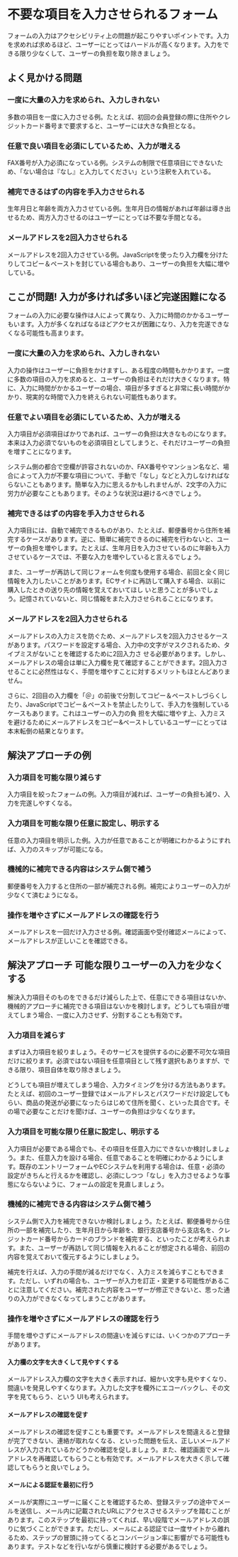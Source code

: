 # 不要な項目を入力させられるフォーム

フォームの入力はアクセシビリティ上の問題が起こりやすいポイントです。入力を求めれば求めるほど、ユーザーにとってはハードルが高くなります。入力をできる限り少なくして、ユーザーの負担を取り除きましょう。

## よく見かける問題

### 一度に大量の入力を求められ、入力しきれない

多数の項目を一度に入力させる例。たとえば、初回の会員登録の際に住所やクレジットカード番号まで要求すると、ユーザーには大きな負担となる。

### 任意で良い項目を必須にしているため、入力が増える

FAX番号が入力必須になっている例。システムの制限で任意項目にできないため、「ない場合は『なし』と入力してください」という注釈を入れている。

### 補完できるはずの内容を手入力させられる

生年月日と年齢を両方入力させている例。生年月日の情報があれば年齢は導き出せるため、両方入力させるのはユーザーにとっては不要な手間となる。

### メールアドレスを2回入力させられる

メールアドレスを2回入力させている例。JavaScriptを使ったり入力欄を分けたりしてコピー＆ペーストを封じている場合もあり、ユーザーの負担を大幅に増やしている。

## ここが問題! 入力が多ければ多いほど完遂困難になる

フォームの入力に必要な操作は人によって異なり、入力に時間のかかるユーザーもいます。入力が多くなればなるほどアクセスが困難になり、入力を完遂できなくなる可能性も高まります。

### 一度に大量の入力を求められ、入力しきれない

入力の操作はユーザーに負担をかけますし、ある程度の時間もかかります。一度に多数の項目の入力を求めると、ユーザーの負担はそれだけ大きくなります。特に、入力に時間がかかるユーザーの場合、項目が多すぎると非常に長い時間がかかり、現実的な時間で入力を終えられない可能性もあります。

### 任意でよい項目を必須にしているため、入力が増える

入力項目が必須項目ばかりであれば、ユーザーの負担は大きなものになります。本来は入力必須でないものを必須項目としてしまうと、それだけユーザーの負担を増すことになります。

システム側の都合で空欄が許容されないのか、FAX番号やマンション名など、場合によって入力が不要な項目について、手動で「なし」などと入力しなければならないこともあります。簡単な入力に思えるかもしれませんが、2文字の入力に労力が必要なこともあります。そのような状況は避けるべきでしょう。

### 補完できるはずの内容を手入力させられる

入力項目には、自動で補完できるものがあり、たとえば、郵便番号から住所を補完するケースがあります。逆に、簡単に補完できるのに補完を行わないと、ユーザーの負担を増やします。たとえば、生年月日を入力させているのに年齢も入力させているケースでは、不要な入力を増やしていると言えるでしょう。

また、ユーザーが再訪して同じフォームを何度も使用する場合、前回と全く同じ情報を入力したいことがあります。ECサイトに再訪して購入する場合、以前に購入したときの送り先の情報を覚えておいてほし
いと思うことが多いでしょう。記憶されていないと、同じ情報をまた入力させられることになります。

### メールアドレスを2回入力させられる

メールアドレスの入力ミスを防ぐため、メールアドレスを2回入力させるケースがあります。パスワードを設定する場合、入力中の文字がマスクされるため、タイプミスがないことを確認するために2回入力さ
せる必要があります。しかし、メールアドレスの場合は単に入力欄を見て確認することができます。2回入力させることに必然性はなく、手間を増やすことに対するメリットもほとんどありません。

さらに、2回目の入力欄を「＠」の前後で分割してコピー＆ペーストしづらくしたり、JavaScriptでコピー＆ペーストを禁止したりして、手入力を強制しているケースもあります。これはユーザーの入力の負
担を大幅に増やす上、入力ミスを避けるためにメールアドレスをコピー&ペーストしているユーザーにとっては本末転倒の結果となります。

## 解決アプローチの例

### 入力項目を可能な限り減らす

入力項目を絞ったフォームの例。入力項目が減れば、ユーザーの負担も減り、入力を完遂しやすくなる。

### 入力項目を可能な限り任意に設定し、明示する

任意の入力項目を明示した例。入力が任意であることが明確にわかるようにすれば、入力のスキップが可能になる。

### 機械的に補完できる内容はシステム側で補う

郵便番号を入力すると住所の一部が補完される例。補完によりユーザーの入力が少なくて済むようになる。

### 操作を増やさずにメールアドレスの確認を行う

メールアドレスを一回だけ入力させる例。確認画面や受付確認メールによって、メールアドレスが正しいことを確認できる。

## 解決アプローチ 可能な限りユーザーの入力を少なくする

解決入力項目そのものをできるだけ減らした上で、任意にできる項目はないか、機械的アプローチに補完できる項目はないかを検討します。どうしても項目が増えてしまう場合、一度に入力させず、分割することも有効です。

### 入力項目を減らす

まずは入力項目を絞りましょう。そのサービスを提供するのに必要不可欠な項目だけに絞ります。必須ではない項目を任意項目として残す選択もありますが、できる限り、項目自体を取り除きましょう。

どうしても項目が増えてしまう場合、入力タイミングを分ける方法もあります。たとえば、初回のユーザー登録ではメールアドレスとパスワードだけ設定してもらい、商品の発送が必要になったらはじめて住所を聞く、といった具合です。その場で必要なことだけを聞けば、ユーザーの負担は少なくなります。

### 入力項目を可能な限り任意に設定し、明示する

入力項目が必要である場合でも、その項目を任意入力にできないか検討しましょう。また、任意入力を設ける場合、任意であることを明確にわかるようにします。既存のエントリーフォームやECシステムを利用する場合は、任意・必須の設定がきちんと行えるかを確認し、必須にしつつ「なし」を入力させるような事態にならないように、フォームの設定を見直しましょう。

### 機械的に補完できる内容はシステム側で補う

システム側で入力を補完できないか検討しましょう。たとえば、郵便番号から住所の一部を補完したり、生年月日から年齢を、銀行支店番号から支店名を、クレジットカード番号からカードのブランドを補完する、といったことが考えられます。また、ユーザーが再訪して同じ情報を入れることが想定される場合、前回の内容を覚えておいて復元するようにしましょう。

補完を行えば、入力の手間が減るだけでなく、入力ミスを減らすこともできます。ただし、いずれの場合も、ユーザーが入力を訂正・変更する可能性があることに注意してください。補完された内容をユーザーが修正できないと、思った通りの入力ができなくなってしまうことがあります。

### 操作を増やさずにメールアドレスの確認を行う

手間を増やさずにメールアドレスの間違いを減らすには、いくつかのアプローチがあります。

#### 入力欄の文字を大きくして見やすくする

メールアドレス入力欄の文字を大きく表示すれば、細かい文字も見やすくなり、間違いを発見しやすくなります。入力した文字を欄外にエコーバックし、その文字を見てもらう、という UIも考えられます。

#### メールアドレスの確認を促す

メールアドレスの確認を促すことも重要です。メールアドレスを間違えると登録が完了できない、連絡が取れなくなる、といった問題を伝え、正しいメールアドレスが入力されているかどうかの確認を促しましょう。また、確認画面でメールアドレスを再確認してもらうことも有効です。メールアドレスを大きく示して確認してもらうと良いでしょう。

#### メールによる認証を最初に行う

メールが実際にユーザーに届くことを確認するため、登録ステップの途中でメールを送信し、メール内に記載されたURLにアクセスさせるステップを踏むことがあります。このステップを最初に持ってくれば、早い段階でメールアドレスの誤りに気づくことができます。ただし、メールによる認証では一度サイトから離れるため、ステップの冒頭に持ってくるとコンバージョン率に影響がでる可能性もあります。テストなどを行いながら慎重に検討する必要があるでしょう。
